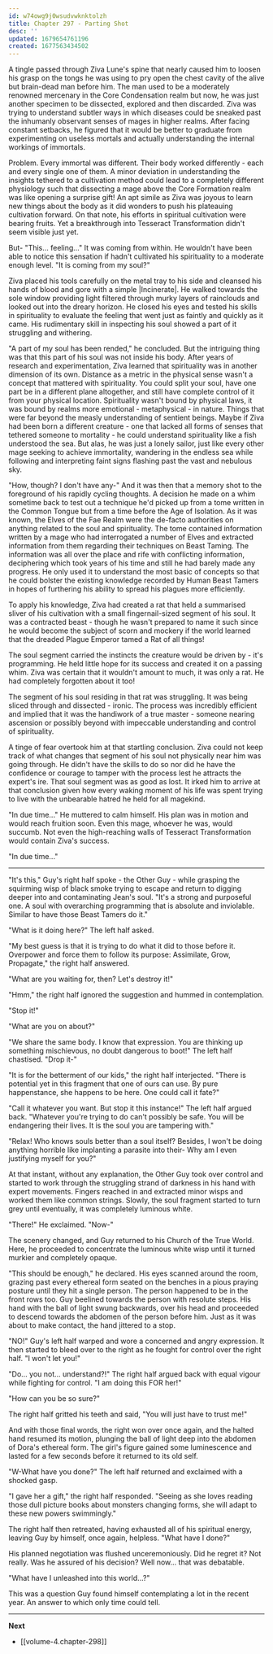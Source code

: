 ```yaml
---
id: w74owg9j0wsudvwknktolzh
title: Chapter 297 - Parting Shot
desc: ''
updated: 1679654761196
created: 1677563434502
---
```


A tingle passed through Ziva Lune's spine that nearly caused him to loosen his grasp on the tongs he was using to pry open the chest cavity of the alive but brain-dead man before him. The man used to be a moderately renowned mercenary in the Core Condensation realm but now, he was just another specimen to be dissected, explored and then discarded. Ziva was trying to understand subtler ways in which diseases could be sneaked past the inhumanly observant senses of mages in higher realms. After facing constant setbacks, he figured that it would be better to graduate from experimenting on useless mortals and actually understanding the internal workings of immortals.

Problem. Every immortal was different. Their body worked differently - each and every single one of them. A minor deviation in understanding the insights tethered to a cultivation method could lead to a completely different physiology such that dissecting a mage above the Core Formation realm was like opening a surprise gift! An apt simile as Ziva was joyous to learn new things about the body as it did wonders to push his plateauing cultivation forward. On that note, his efforts in spiritual cultivation were bearing fruits. Yet a breakthrough into Tesseract Transformation didn't seem visible just yet.

But- "This... feeling..." It was coming from within. He wouldn't have been able to notice this sensation if hadn't cultivated his spirituality to a moderate enough level. "It is coming from my soul?"

Ziva placed his tools carefully on the metal tray to his side and cleansed his hands of blood and gore with a simple |Incinerate|. He walked towards the sole window providing light filtered through murky layers of rainclouds and looked out into the dreary horizon. He closed his eyes and tested his skills in spirituality to evaluate the feeling that went just as faintly and quickly as it came. His rudimentary skill in inspecting his soul showed a part of it struggling and withering.

"A part of my soul has been rended," he concluded. But the intriguing thing was that this part of his soul was not inside his body. After years of research and experimentation, Ziva learned that spirituality was in another dimension of its own. Distance as a metric in the physical sense wasn't a concept that mattered with spirituality. You could split your soul, have one part be in a different plane altogether, and still have complete control of it from your physical location. Spirituality wasn't bound by physical laws, it was bound by realms more emotional - metaphysical - in nature. Things that were far beyond the measly understanding of sentient beings. Maybe if Ziva had been born a different creature - one that lacked all forms of senses that tethered someone to mortality - he could understand spirituality like a fish understood the sea. But alas, he was just a lonely sailor, just like every other mage seeking to achieve immortality, wandering in the endless sea while following and interpreting faint signs flashing past the vast and nebulous sky.

"How, though? I don't have any-" And it was then that a memory shot to the foreground of his rapidly cycling thoughts. A decision he made on a whim sometime back to test out a technique he'd picked up from a tome written in the Common Tongue but from a time before the Age of Isolation. As it was known, the Elves of the Fae Realm were the de-facto authorities on anything related to the soul and spirituality. The tome contained information written by a mage who had interrogated a number of Elves and extracted information from them regarding their techniques on Beast Taming. The information was all over the place and rife with conflicting information, deciphering which took years of his time and still he had barely made any progress. He only used it to understand the most basic of concepts so that he could bolster the existing knowledge recorded by Human Beast Tamers in hopes of furthering his ability to spread his plagues more efficiently.

To apply his knowledge, Ziva had created a rat that held a summarised sliver of his cultivation with a small fingernail-sized segment of his soul. It was a contracted beast - though he wasn't prepared to name it such since he would become the subject of scorn and mockery if the world learned that the dreaded Plague Emperor tamed a Rat of all things!

The soul segment carried the instincts the creature would be driven by - it's programming. He held little hope for its success and created it on a passing whim. Ziva was certain that it wouldn't amount to much, it was only a rat. He had completely forgotten about it too!

The segment of his soul residing in that rat was struggling. It was being sliced through and dissected - ironic. The process was incredibly efficient and implied that it was the handiwork of a true master - someone nearing ascension or possibly beyond with impeccable understanding and control of spirituality.

A tinge of fear overtook him at that startling conclusion. Ziva could not keep track of what changes that segment of his soul not physically near him was going through. He didn't have the skills to do so nor did he have the confidence or courage to tamper with the process lest he attracts the expert's ire. That soul segment was as good as lost. It irked him to arrive at that conclusion given how every waking moment of his life was spent trying to live with the unbearable hatred he held for all magekind.

"In due time..." He muttered to calm himself. His plan was in motion and would reach fruition soon. Even this mage, whoever he was, would succumb. Not even the high-reaching walls of Tesseract Transformation would contain Ziva's success.

"In due time..."

____

"It's this," Guy's right half spoke - the Other Guy - while grasping the squirming wisp of black smoke trying to escape and return to digging deeper into and contaminating Jean's soul. "It's a strong and purposeful one. A soul with overarching programming that is absolute and inviolable. Similar to have those Beast Tamers do it."

"What is it doing here?" The left half asked.

"My best guess is that it is trying to do what it did to those before it. Overpower and force them to follow its purpose: Assimilate, Grow, Propagate," the right half answered.

"What are you waiting for, then? Let's destroy it!"

"Hmm," the right half ignored the suggestion and hummed in contemplation.

"Stop it!"

"What are you on about?"

"We share the same body. I know that expression. You are thinking up something mischievous, no doubt dangerous to boot!" The left half chastised. "Drop it-"

"It is for the betterment of our kids," the right half interjected. "There is potential yet in this fragment that one of ours can use. By pure happenstance, she happens to be here. One could call it fate?"

"Call it whatever you want. But stop it this instance!" The left half argued back. "Whatever you're trying to do can't possibly be safe. You will be endangering their lives. It is the soul you are tampering with."

"Relax! Who knows souls better than a soul itself? Besides, I won't be doing anything horrible like implanting a parasite into their- Why am I even justifying myself for you?"

At that instant, without any explanation, the Other Guy took over control and started to work through the struggling strand of darkness in his hand with expert movements. Fingers reached in and extracted minor wisps and worked them like common strings. Slowly, the soul fragment started to turn grey until eventually, it was completely luminous white.

"There!" He exclaimed. "Now-"

The scenery changed, and Guy returned to his Church of the True World. Here, he proceeded to concentrate the luminous white wisp until it turned murkier and completely opaque.

"This should be enough," he declared. His eyes scanned around the room, grazing past every ethereal form seated on the benches in a pious praying posture until they hit a single person. The person happened to be in the front rows too. Guy beelined towards the person with resolute steps. His hand with the ball of light swung backwards, over his head and proceeded to descend towards the abdomen of the person before him. Just as it was about to make contact, the hand jittered to a stop.

"NO!" Guy's left half warped and wore a concerned and angry expression. It then started to bleed over to the right as he fought for control over the right half. "I won't let you!"

"Do... you not... understand?!" The right half argued back with equal vigour while fighting for control. "I am doing this FOR her!"

"How can you be so sure?"

The right half gritted his teeth and said, "You will just have to trust me!"

And with those final words, the right won over once again, and the halted hand resumed its motion, plunging the ball of light deep into the abdomen of Dora's ethereal form. The girl's figure gained some luminescence and lasted for a few seconds before it returned to its old self.

"W-What have you done?" The left half returned and exclaimed with a shocked gasp.

"I gave her a gift," the right half responded. "Seeing as she loves reading those dull picture books about monsters changing forms, she will adapt to these new powers swimmingly."

The right half then retreated, having exhausted all of his spiritual energy, leaving Guy by himself, once again, helpless. "What have I done?"

His planned negotiation was flushed unceremoniously. Did he regret it? Not really. Was he assured of his decision? Well now... that was debatable.

"What have I unleashed into this world...?"

This was a question Guy found himself contemplating a lot in the recent year. An answer to which only time could tell.

____

**Next**
* [[volume-4.chapter-298]]